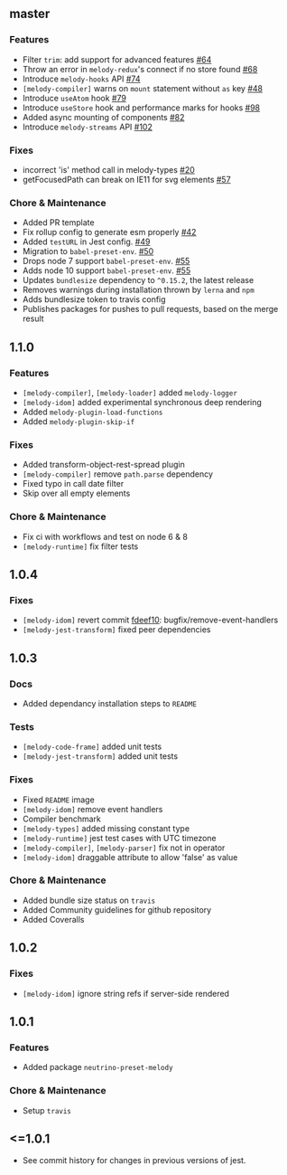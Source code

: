 ## master

### Features

- Filter `trim`: add support for advanced features [#64](https://github.com/trivago/melody/pull/64)
- Throw an error in `melody-redux`'s connect if no store found [#68](https://github.com/trivago/melody/pull/68)
- Introduce `melody-hooks` API [#74](https://github.com/trivago/melody/pull/74)
- `[melody-compiler]` warns on `mount` statement without `as` key [#48](https://github.com/trivago/melody/pull/48)
- Introduce `useAtom` hook [#79](https://github.com/trivago/melody/pulls/79)
- Introduce `useStore` hook and performance marks for hooks [#98](https://github.com/trivago/melody/pulls/98)
- Added async mounting of components [#82](https://github.com/trivago/melody/pull/82)
- Introduce `melody-streams` API [#102](https://github.com/trivago/melody/pull/102)

### Fixes

- incorrect 'is' method call in melody-types [#20](https://github.com/trivago/melody/issues/20)
- getFocusedPath can break on IE11 for svg elements [#57](https://github.com/trivago/melody/issues/57)


### Chore & Maintenance

- Added PR template
- Fix rollup config to generate esm properly [#42](https://github.com/trivago/melody/pull/42)
- Added `testURL` in Jest config. [#49](https://github.com/trivago/melody/pull/49)
- Migration to `babel-preset-env`. [#50](https://github.com/trivago/melody/issues/50)
- Drops node 7 support `babel-preset-env`. [#55](https://github.com/trivago/melody/issues/55)
- Adds node 10 support `babel-preset-env`. [#55](https://github.com/trivago/melody/issues/55)
- Updates `bundlesize` dependency to `^0.15.2`, the latest release
- Removes warnings during installation thrown by `lerna` and `npm`
- Adds bundlesize token to travis config
- Publishes packages for pushes to pull requests, based on the merge result

## 1.1.0

### Features

- `[melody-compiler]`, `[melody-loader]` added `melody-logger`
- `[melody-idom]` added experimental synchronous deep rendering
- Added `melody-plugin-load-functions`
- Added `melody-plugin-skip-if`

### Fixes

- Added transform-object-rest-spread plugin
- `[melody-compiler]` remove `path.parse` dependency
- Fixed typo in call date filter
- Skip over all empty elements

### Chore & Maintenance

- Fix ci with workflows and test on node 6 & 8
- `[melody-runtime]` fix filter tests

## 1.0.4

### Fixes

- `[melody-idom]` revert commit [fdeef10](https://github.com/trivago/melody/commit/fdeef107bede824260916d458f956d3ee77d04e2): bugfix/remove-event-handlers
- `[melody-jest-transform]` fixed peer dependencies

## 1.0.3

### Docs

- Added dependancy installation steps to `README`

### Tests

- `[melody-code-frame]` added unit tests
- `[melody-jest-transform]` added unit tests

### Fixes

- Fixed `README` image
- `[melody-idom]` remove event handlers
- Compiler benchmark
- `[melody-types]` added missing constant type
- `[melody-runtime]` jest test cases with UTC timezone
- `[melody-compiler]`, `[melody-parser]` fix not in operator
- `[melody-idom]` draggable attribute to allow 'false' as value

### Chore & Maintenance

- Added bundle size status on `travis`
- Added Community guidelines for github repository
- Added Coveralls

## 1.0.2

### Fixes

- `[melody-idom]` ignore string refs if server-side rendered

## 1.0.1

### Features

- Added package `neutrino-preset-melody`

### Chore & Maintenance

- Setup `travis`

## <=1.0.1

- See commit history for changes in previous versions of jest.
